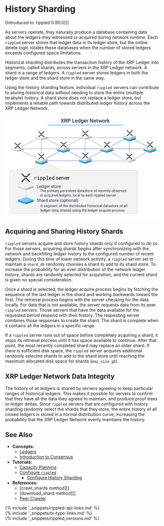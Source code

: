 # History Sharding

[Introduced in: rippled 0.90.0][]

As servers operate, they naturally produce a database containing data about the ledgers they witnessed or acquired during network runtime. Each `rippled` server stores that ledger data in its ledger store, but the online delete logic rotates these databases when the number of stored ledgers exceeds configured space limitations.

Historical sharding distributes the transaction history of the XRP Ledger into segments, called shards, across servers in the XRP Ledger network. A shard is a range of ledgers. A `rippled` server stores ledgers in both the ledger store and the shard store in the same way.

Using the history sharding feature, individual `rippled` servers can contribute to storing historical data without needing to store the entire (multiple terabyte) history. A shard store does not replace a ledger store, but implements a reliable path towards distributed ledger history across the XRP Ledger Network.

[![XRP Ledger Network: Ledger Store and Shard Store Diagram](img/xrp-ledger-network-ledger-store-and-shard-store.png)](img/xrp-ledger-network-ledger-store-and-shard-store.png)

<!-- Diagram source: https://docs.google.com/presentation/d/1mg2jZQwgfLCIhOU8Mr5aOiYpIgbIgk3ymBoDb2hh7_s/edit#slide=id.g417450e8da_0_316 -->

## Acquiring and Sharing History Shards

`rippled` servers acquire and store history shards only if configured to do so. For those servers, acquiring shards begins after synchronizing with the network and backfilling ledger history to the configured number of recent ledgers. During this time of lower network activity, a `rippled` server set to maintain a `shard_db` randomly chooses a shard to add to its shard store. To increase the probability for an even distribution of the network ledger history, shards are randomly selected for acquisition, and the current shard is given no special consideration.

Once a shard is selected, the ledger acquire process begins by fetching the sequence of the last ledger in the shard and working backwards toward the first. The retrieval process begins with the server checking for the data locally. For data that is not available, the server requests data from its peer `rippled` servers. Those servers that have the data available for the requested period respond with their history. The requesting server combines those responses to create the shard. The shard is complete when it contains all the ledgers in a specific range.

If a `rippled` server runs out of space before completely acquiring a shard, it stops its retrieval process until it has space available to continue. After that point, the most recently completed shard may replace an older shard. If there is sufficient disk space, the `rippled` server acquires additional randomly selected shards to add to the shard store until reaching the maximum allocated disk space for shards (`max_size_gb`).

## XRP Ledger Network Data Integrity

The history of all ledgers is shared by servers agreeing to keep particular ranges of historical ledgers. This makes it possible for servers to confirm that they have all the data they agreed to maintain, and produce proof trees or ledger deltas. Since `rippled` servers that are configured with history sharding randomly select the shards that they store, the entire history of all closed ledgers is stored in a normal distribution curve, increasing the probability that the XRP Ledger Network evenly maintains the history.

## See Also

- **Concepts:**
    - [Ledgers](ledgers.html)
    - [Introduction to Consensus](intro-to-consensus.html)
- **Tutorials:**
    - [Capacity Planning](capacity-planning.html)
    - [Configure `rippled`](configure-rippled.html)
        - [Configure History Sharding](configure-history-sharding.html)
- **References:**
    - [crawl_shards method][]
    - [download_shard method][]
    - [Peer Crawler](peer-crawler.html)


<!--{# common link defs #}-->
{% include '_snippets/rippled-api-links.md' %}			
{% include '_snippets/tx-type-links.md' %}			
{% include '_snippets/rippled_versions.md' %}
